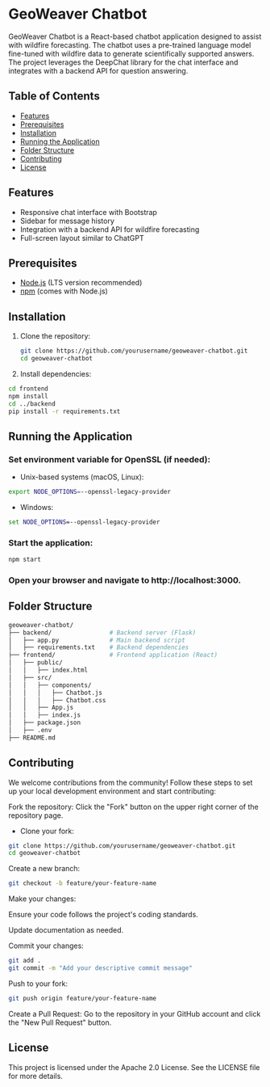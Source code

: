 # GeoWeaver Chatbot

GeoWeaver Chatbot is a React-based chatbot application designed to assist with wildfire forecasting. The chatbot uses a pre-trained language model fine-tuned with wildfire data to generate scientifically supported answers. The project leverages the DeepChat library for the chat interface and integrates with a backend API for question answering.

## Table of Contents
- [Features](#features)
- [Prerequisites](#prerequisites)
- [Installation](#installation)
- [Running the Application](#running-the-application)
- [Folder Structure](#folder-structure)
- [Contributing](#contributing)
- [License](#license)

## Features
- Responsive chat interface with Bootstrap
- Sidebar for message history
- Integration with a backend API for wildfire forecasting
- Full-screen layout similar to ChatGPT

## Prerequisites
- [Node.js](https://nodejs.org/en/download/) (LTS version recommended)
- [npm](https://www.npmjs.com/get-npm) (comes with Node.js)

## Installation
1. Clone the repository:
   ```bash
   git clone https://github.com/yourusername/geoweaver-chatbot.git
   cd geoweaver-chatbot
   ```

2. Install dependencies:
  ```bash
  cd frontend
  npm install
  cd ../backend
  pip install -r requirements.txt
  ```

## Running the Application

### Set environment variable for OpenSSL (if needed):

- Unix-based systems (macOS, Linux):
```bash
export NODE_OPTIONS=--openssl-legacy-provider
```

- Windows:
```cmd
set NODE_OPTIONS=--openssl-legacy-provider
```

### Start the application:

```bash
npm start
```

### Open your browser and navigate to http://localhost:3000.

## Folder Structure

```bash
geoweaver-chatbot/
├── backend/                # Backend server (Flask)
│   ├── app.py              # Main backend script
│   ├── requirements.txt    # Backend dependencies
├── frontend/               # Frontend application (React)
│   ├── public/
│   │   ├── index.html
│   ├── src/
│   │   ├── components/
│   │   │   ├── Chatbot.js
│   │   │   ├── Chatbot.css
│   │   ├── App.js
│   │   ├── index.js
│   ├── package.json
│   ├── .env
├── README.md
```

## Contributing

We welcome contributions from the community! Follow these steps to set up your local development environment and start contributing:

Fork the repository: Click the "Fork" button on the upper right corner of the repository page.

- Clone your fork:

```bash
git clone https://github.com/yourusername/geoweaver-chatbot.git
cd geoweaver-chatbot
```

Create a new branch:

```bash
git checkout -b feature/your-feature-name
```

Make your changes:

Ensure your code follows the project's coding standards.

Update documentation as needed.

Commit your changes:

```bash
git add .
git commit -m "Add your descriptive commit message"
```

Push to your fork:

```bash
git push origin feature/your-feature-name
```

Create a Pull Request: Go to the repository in your GitHub account and click the "New Pull Request" button.

## License

This project is licensed under the Apache 2.0 License. See the LICENSE file for more details.
